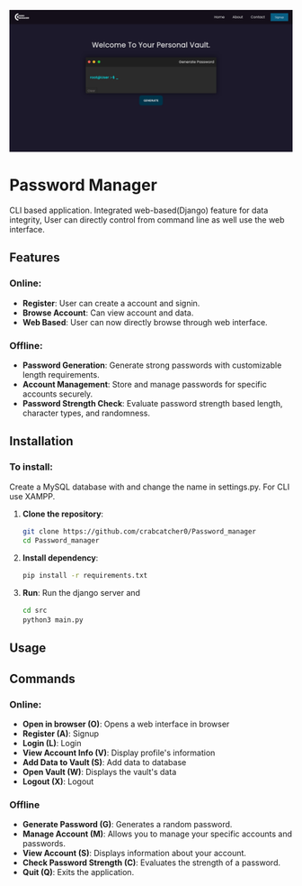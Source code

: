 ![Home](home.png)

# Password Manager
CLI based application. Integrated web-based(Django) feature for data integrity, User can directly control from command line as well use the web interface. 

## Features

### Online:
- **Register**: User can create a account and signin.
- **Browse Account**: Can view account and data.
- **Web Based**: User can now directly browse through web interface. 

### Offline:
- **Password Generation**: Generate strong passwords with customizable length requirements.
- **Account Management**: Store and manage passwords for specific accounts securely.
- **Password Strength Check**: Evaluate password strength based length, character types, and randomness.

## Installation

### To install:
Create a MySQL database with and change the name in settings.py.
For CLI use XAMPP.
1. **Clone the repository**:
   ```bash
   git clone https://github.com/crabcatcher0/Password_manager
   cd Password_manager
   
2. **Install dependency**:
   ```bash
   pip install -r requirements.txt
   
3. **Run**:
   Run the django server and
   ```bash
   cd src
   python3 main.py

## Usage
## Commands
### Online:
- **Open in browser (O)**: Opens a web interface in browser
- **Register (A)**: Signup
- **Login (L)**: Login
- **View Account Info (V)**: Display profile's information
- **Add Data to Vault (S)**: Add data to database
- **Open Vault (W)**: Displays the vault's data
- **Logout (X)**: Logout

### Offline 
- **Generate Password (G)**: Generates a random password.
- **Manage Account (M)**: Allows you to manage your specific accounts and passwords.
- **View Account (S)**: Displays information about your account.
- **Check Password Strength (C)**: Evaluates the strength of a password.
- **Quit (Q)**: Exits the application.
